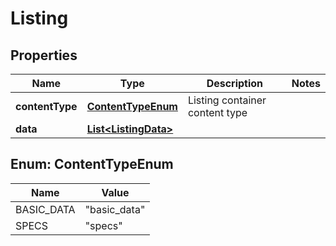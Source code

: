 
# Listing

## Properties
Name | Type | Description | Notes
------------ | ------------- | ------------- | -------------
**contentType** | [**ContentTypeEnum**](#ContentTypeEnum) | Listing container content type | 
**data** | [**List&lt;ListingData&gt;**](ListingData.md) |  | 


<a name="ContentTypeEnum"></a>
## Enum: ContentTypeEnum
Name | Value
---- | -----
BASIC_DATA | &quot;basic_data&quot;
SPECS | &quot;specs&quot;



